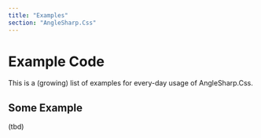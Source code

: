 ```yaml
---
title: "Examples"
section: "AngleSharp.Css"
---
```

# Example Code

This is a (growing) list of examples for every-day usage of AngleSharp.Css.

## Some Example

(tbd)
